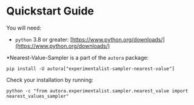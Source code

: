 # Quickstart Guide

You will need:

- `python` 3.8 or greater: [https://www.python.org/downloads/](https://www.python.org/downloads/)

*Nearest-Value-Sampler is a part of the `autora` package:

```shell
pip install -U autora["experimentalist-sampler-nearest-value"]
```


Check your installation by running:
```shell
python -c "from autora.experimentalist.sampler.nearest_value import nearest_values_sampler"
```
